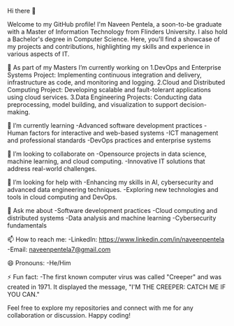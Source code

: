 
Hi there 👋

Welcome to my GitHub profile! I'm Naveen Pentela, a soon-to-be graduate with a Master of Information Technology from Flinders University. I also hold a Bachelor's degree in Computer Science. Here, you'll find a showcase of my projects and contributions, highlighting my skills and experience in various aspects of IT.

🔭 As part of my Masters I’m currently working on
 1.DevOps and Enterprise Systems Project: Implementing continuous integration and delivery, infrastructure as code, and monitoring and logging.
 2.Cloud and Distributed Computing Project: Developing scalable and fault-tolerant applications using cloud services.
 3.Data Engineering Projects: Conducting data preprocessing, model building, and visualization to support decision-making.

 🌱 I’m currently learning
 -Advanced software development practices
 -Human factors for interactive and web-based systems
 -ICT management and professional standards
 -DevOps practices and enterprise systems

 👯 I’m looking to collaborate on
 -Opensource projects in data science, machine learning, and cloud computing.
 -Innovative IT solutions that address real-world challenges.

 🤔 I’m looking for help with
 -Enhancing my skills in AI, cybersecurity and advanced data engineering techniques.
 -Exploring new technologies and tools in cloud computing and DevOps.

 💬 Ask me about
 -Software development practices
 -Cloud computing and distributed systems
 -Data analysis and machine learning
 -Cybersecurity fundamentals

 📫 How to reach me:
 -LinkedIn: https://www.linkedin.com/in/naveenpentela 
 -Email: naveenpentela7@gmail.com

 😄 Pronouns:
 -He/Him
 
⚡ Fun fact:
-The first known computer virus was called "Creeper" and was created in 1971. It displayed the message, "I'M THE CREEPER: CATCH ME IF YOU CAN."


Feel free to explore my repositories and connect with me for any collaboration or discussion. Happy coding!
